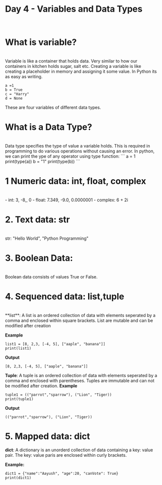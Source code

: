 # Day 4 - Variables and Data Types
<br>

# What is variable?
<br>
Variable is like a container that holds data. Very similar to how our containers in kitchen holds sugar, salt etc. Creating a variable is like creating a placeholder in memory and assigning it some value. In Python its as easy as writing.

```
a =1
b = True
c = "Harry"
d = None
```
These are four variables of different data types.

# What is a Data Type?
<br>
Data type specifies the type of value a variable holds. This is required in programming to do various operations without causing an error.
In python, we can print the ype of any operator using type function:
```
a = 1
print(type(a))
b = "1"
print(type(b))
```

# 1 Numeric data: int, float, complex
<br>
- int: 3, -8,, 0
- float: 7.349, -9.0, 0.0000001
- complex: 6 + 2i

# 2. Text data: str
<br>
str: "Hello World", "Python Programming"

# 3. Boolean Data:
<br>
Boolean data consists of values True or False.

# 4. Sequenced data: list,tuple
<br>
**list**: A list is an ordered collection of data with elements seperated by a comma and enclosed within square brackets. List are mutable and can be modified after creation

**Example**
```
list1 = [8, 2,3, [-4, 5], ["aaple", "banana"]]
print(list1)
```
**Output**
```
[8, 2,3, [-4, 5], ["aaple", "banana"]]
```
**Tuple**: A tuple is an ordered collection of data with elements seperated by a comma and enclosed with parentheses. Tuples are immutable and can not be modified after creation.
**Example**

```
tuple1 = (("parrot","sparrow"), ("Lion", "Tiger))
print(tuple1)
```
**Output**
```
(("parrot","sparrow"), ("Lion", "Tiger))
```

# 5. Mapped data: dict
**dict**: A dictionary is an unorderd collection of data containing a key: value pair. The key: value paris are enclosed within curly brackets.

**Example:**
```
dict1 = {"name":"Aayush", "age":20, "canVote": True}
print(dict1)







